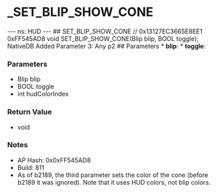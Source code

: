 # _SET_BLIP_SHOW_CONE

--- ns: HUD --- ## SET_BLIP_SHOW_CONE  // 0x13127EC3665E8EE1 0xFF545AD8 void SET_BLIP_SHOW_CONE(Blip blip, BOOL toggle);  NativeDB Added Parameter 3: Any p2  ## Parameters * **blip**: * **toggle**:

### Parameters
* Blip blip
* BOOL toggle
* int hudColorIndex

### Return Value
* void

### Notes
* AP Hash: 0x0xFF545AD8
* Build: 811
* As of b2189, the third parameter sets the color of the cone (before b2189 it was ignored). Note that it uses HUD colors, not blip colors.

